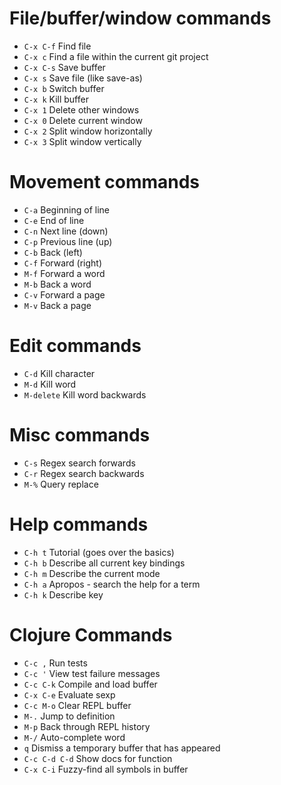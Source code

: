 File/buffer/window commands
===========================
* `C-x C-f`     Find file
* `C-x c`       Find a file within the current git project
* `C-x C-s`     Save buffer
* `C-x s`       Save file (like save-as)
* `C-x b`       Switch buffer
* `C-x k`       Kill buffer
* `C-x 1`       Delete other windows
* `C-x 0`       Delete current window
* `C-x 2`       Split window horizontally
* `C-x 3`       Split window vertically

Movement commands
=================
* `C-a`         Beginning of line
* `C-e`         End of line
* `C-n`         Next line (down)
* `C-p`         Previous line (up)
* `C-b`         Back (left)
* `C-f`         Forward (right)
* `M-f`         Forward a word
* `M-b`         Back a word
* `C-v`         Forward a page
* `M-v`         Back a page

Edit commands
=============
* `C-d`         Kill character
* `M-d`         Kill word
* `M-delete`    Kill word backwards

Misc commands
=============
* `C-s`         Regex search forwards
* `C-r`         Regex search backwards
* `M-%`         Query replace

Help commands
=============
* `C-h t`     Tutorial (goes over the basics)
* `C-h b`     Describe all current key bindings
* `C-h m`     Describe the current mode
* `C-h a`     Apropos - search the help for a term
* `C-h k`     Describe key

Clojure Commands
================
* `C-c ,`          Run tests
* `C-c '`          View test failure messages
* `C-c C-k`        Compile and load buffer
* `C-x C-e`        Evaluate sexp
* `C-c M-o`        Clear REPL buffer
* `M-.`            Jump to definition
* `M-p`            Back through REPL history
* `M-/`            Auto-complete word
* `q`              Dismiss a temporary buffer that has appeared
* `C-c C-d C-d`    Show docs for function
* `C-x C-i`        Fuzzy-find all symbols in buffer
